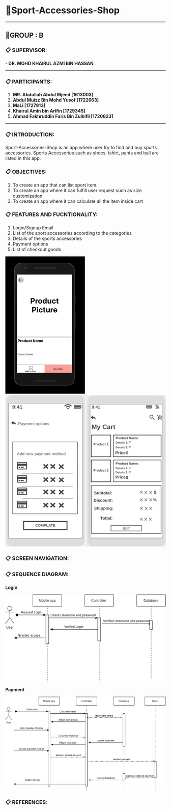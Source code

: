 # **:file_folder:Sport-Accessories-Shop**
* * * * *
## **:open_file_folder:GROUP  : B**
### **:clipboard: SUPERVISOR:**

**- DR. MOHD KHAIRUL AZMI BIN HASSAN**
* * * * *
### **:clipboard: PARTICIPANTS:**

1. **MR. Abdullah Abdul Mjeed [1613003]**
2. **Abdul Muizz Bin Mohd Yusof [1722663]**
3. **MaLi [1727913]**
4. **Khairul Amin bin Arifin [1729345]**
5. **Ahmad Fakhruddin Faris Bin Zulkifli [1720823]**
* * * * *
### **:clipboard: INTRODUCTION:**

Sport-Accessories-Shop is an app where user try to find and buy sports accessories. Sports Accessories such as shoes, tshirt, pants and ball are listed in this app. 

### **:clipboard: OBJECTIVES:**

1. To create an app that can list sport item.
2. To create an app where it can fulfill user request such as size customization.
3. To create an app where it can calculate all the item inside cart

### **:clipboard: FEATURES AND FUCNTIONALITY:**

1. Login/Signup Email 
2. List of the sport accessories according to the categories
3. Details of the sports accessories
4. Payment options
5. List of checkout goods

![details](https://github.com/dinris98/Sport-Accessories-Shop/blob/main/product%20details.png)
![Checkout](https://github.com/dinris98/Sport-Accessories-Shop/blob/56947d97b275e5feac91c8e12ffba9275a43ae4b/Checkout.jpg)


### **:clipboard: SCREEN NAVIGATION:**
### **:clipboard: SEQUENCE DIAGRAM:**
**Login**


![Login](https://github.com/dinris98/Sport-Accessories-Shop/blob/main/Login.png?raw=true)


**Payment**


![Payment](https://github.com/dinris98/Sport-Accessories-Shop/blob/main/Payment.png?raw=true)

### **:clipboard: REFERENCES:**
